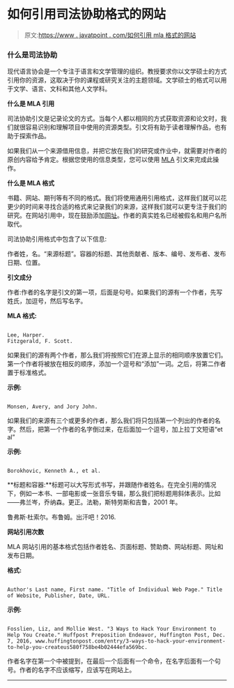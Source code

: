 # 如何引用司法协助格式的网站

> 原文:[https://www . javatpoint . com/如何引用 mla 格式的网站](https://www.javatpoint.com/how-to-cite-a-website-in-mla-format)

### 什么是司法协助

现代语言协会是一个专注于语言和文学管理的组织。教授要求你以文学硕士的方式引用你的资源，这取决于你的课程或研究关注的主题领域。文学硕士的格式可以用于文学、语言、文科和其他人文学科。

**什么是 MLA 引用**

司法协助引文是记录论文的方式。当每个人都以相同的方式获取资源和论文时，我们就很容易识别和理解项目中使用的资源类型。引文将有助于读者理解作品，也有助于探索作品。

如果我们从一个来源借用信息，并把它放在我们的研究或作业中，就需要对作者的原创内容给予肯定。根据您使用的信息类型，您可以使用 [MLA](https://www.javatpoint.com/mla-full-form) 引文来完成此操作。

**什么是 MLA 格式**

书籍、网站、期刊等有不同的格式。我们将使用通用引用格式，这样我们就可以花更少的时间来寻找合适的格式来记录我们的来源，这样我们就可以更专注于我们的研究。在网站引用中，现在鼓励添加[网址](https://www.javatpoint.com/url-full-form)。作者的真实姓名已经被假名和用户名所取代。

司法协助引用格式中包含了以下信息:

作者姓，名。“来源标题”。容器的标题、其他贡献者、版本、编号、发布者、发布日期、位置。

**引文成分**

作者:作者的名字是引文的第一项，后面是句号。如果我们的源有一个作者，先写姓氏，加逗号，然后写名字。

**MLA 格式:**

```

Lee, Harper.
Fitzgerald, F. Scott.

```

如果我们的源有两个作者，那么我们将按照它们在源上显示的相同顺序放置它们。第一个作者将被放在相反的顺序，添加一个逗号和“添加”一词。之后，将第二作者置于标准格式。

**示例:**

```

Monsen, Avery, and Jory John.

```

如果我们的来源有三个或更多的作者，那么我们将只包括第一个列出的作者的名字。然后，把第一个作者的名字倒过来，在后面加一个逗号，加上拉丁文短语“et al”

**示例:**

```

Borokhovic, Kenneth A., et al.

```

**标题和容器:**标题可以大写形式书写，并跟随作者姓名。在完全引用的情况下，例如一本书、一部电影或一张音乐专辑，那么我们把标题用斜体表示。比如——弗兰岑，乔纳森。更正。法勒，斯特劳斯和吉鲁，2001 年。

鲁弗斯·杜索尔。布鲁姆。出汗吧！2016.

**网站引用次数**

MLA 网站引用的基本格式包括作者姓名、页面标题、赞助商、网站标题、网址和发布日期。

**格式:**

```

Author's Last name, First name. "Title of Individual Web Page." Title of Website, Publisher, Date, URL.

```

**示例:**

```

Fosslien, Liz, and Mollie West. "3 Ways to Hack Your Environment to Help You Create." Huffpost Preposition Endeavor, Huffington Post, Dec. 7, 2016, www.huffingtonpost.com/entry/3-ways-to-hack-your-environment-to-help-you-createus580f758be4b02444efa569bc.

```

作者名字在第一个中被提到，在最后一个后面有一个命令，在名字后面有一个句号。作者的名字不应该缩写，应该写在网站上。

* * *